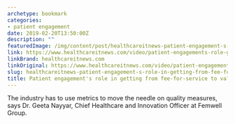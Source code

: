 ```yaml
---
archetype: bookmark
categories:
- patient engagement
date: 2019-02-20T13:50:00Z
description: ""
featuredImage: /img/content/post/healthcareitnews-patient-engagement-s-role-in-getting-from-fee-for-service-to-value-based-care.jpg
link: https://www.healthcareitnews.com/video/patient-engagements-role-getting-fee-service-value-based-care
linkBrand: healthcareitnews.com
linkOriginal: https://www.healthcareitnews.com/video/patient-engagements-role-getting-fee-service-value-based-care
slug: healthcareitnews-patient-engagement-s-role-in-getting-from-fee-for-service-to-value-based-care
title: Patient engagement's role in getting from fee-for-service to value-based care
---
```

The industry has to use metrics to move the needle on quality measures, says Dr. Geeta Nayyar, Chief Healthcare and Innovation Officer at Femwell Group.